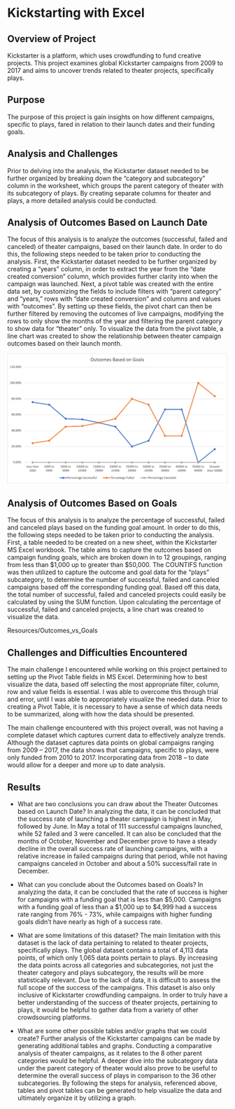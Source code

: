 # Kickstarting with Excel
## Overview of Project
Kickstarter is a platform, which uses crowdfunding to fund creative projects. This project examines global Kickstarter campaigns from 2009 to 2017 and aims to uncover trends related to theater projects, specifically plays.

## Purpose
The purpose of this project is gain insights on how different campaigns, specific to plays, fared in relation to their launch dates and their funding goals.

## Analysis and Challenges
Prior to delving into the analysis, the Kickstarter dataset needed to be further organized by breaking down the “category and subcategory” column in the worksheet, which groups the parent category of theater with its subcategory of plays. By creating separate columns for theater and plays, a more detailed analysis could be conducted.


## Analysis of Outcomes Based on Launch Date
The focus of this analysis is to analyze the outcomes (successful, failed and canceled) of theater campaigns, based on their launch date. In order to do this, the following steps needed to be taken prior to conducting the analysis. First, the Kickstarter dataset needed to be further organized by creating a “years” column, in order to extract the year from the “date created conversion” column, which provides further clarity into when the campaign was launched. Next, a pivot table was created with the entire data set, by customizing the fields to include filters with “parent category” and “years,” rows with “date created conversion” and columns and values with “outcomes”. By setting up these fields, the pivot chart can then be further filtered by removing the outcomes of live campaigns, modifying the rows to only show the months of the year and filtering the parent category to show data for “theater” only. To visualize the data from the pivot table, a line chart was created to show the relationship between theater campaign outcomes based on their launch month.

![](Resources/Outcomes_vs_Goals.png)

## Analysis of Outcomes Based on Goals
The focus of this analysis is to analyze the percentage of successful, failed and canceled plays based on the funding goal amount. In order to do this, the following steps needed to be taken prior to conducting the analysis. First, a table needed to be created on a new sheet, within the Kickstarter MS Excel workbook. The table aims to capture the outcomes based on campaign funding goals, which are broken down in to 12 groupings, ranging from less than $1,000 up to greater than $50,000. The COUNTIFS function was then utilized to capture the outcome and goal data for the “plays” subcategory, to determine the number of successful, failed and canceled campaigns based off the corresponding funding goal. Based off this data, the total number of successful, failed and canceled projects could easily be calculated by using the SUM function. Upon calculating the percentage of successful, failed and canceled projects, a line chart was created to visualize the data.

Resources/Outcomes_vs_Goals

## Challenges and Difficulties Encountered
The main challenge I encountered while working on this project pertained to setting up the Pivot Table fields in MS Excel. Determining how to best visualize the data, based off selecting the most appropriate filter, column, row and value fields is essential. I was able to overcome this through trial and error, until I was able to appropriately visualize the needed data. Prior to creating a Pivot Table, it is necessary to have a sense of which data needs to be summarized, along with how the data should be presented.

The main challenge encountered with this project overall, was not having a complete dataset which captures current data to effectively analyze trends. Although the dataset captures data points on global campaigns ranging from 2009 – 2017, the data shows that campaigns, specific to plays, were only funded from 2010 to 2017. Incorporating data from 2018 – to date would allow for a deeper and more up to date analysis.

## Results
* What are two conclusions you can draw about the Theater Outcomes based on Launch Date? In analyzing the data, it can be concluded that the success rate of launching a theater campaign is highest in May, followed by June. In May a total of 111 successful campaigns launched, while 52 failed and 3 were cancelled. It can also be concluded that the months of October, November and December prove to have a steady decline in the overall success rate of launching campaigns, with a relative increase in failed campaigns during that period, while not having campaigns canceled in October and about a 50% success/fail rate in December.

* What can you conclude about the Outcomes based on Goals? In analyzing the data, it can be concluded that the rate of success is higher for campaigns with a funding goal that is less than $5,000. Campaigns with a funding goal of less than a $1,000 up to $4,999 had a success rate ranging from 76% - 73%, while campaigns with higher funding goals didn’t have nearly as high of a success rate.

* What are some limitations of this dataset? The main limitation with this dataset is the lack of data pertaining to related to theater projects, specifically plays. The global dataset contains a total of 4,113 data points, of which only 1,065 data points pertain to plays. By increasing the data points across all categories and subcategories, not just the theater category and plays subcategory, the results will be more statistically relevant. Due to the lack of data, it is difficult to assess the full scope of the success of the campaigns. This dataset is also only inclusive of Kickstarter crowdfunding campaigns. In order to truly have a better understanding of the success of theater projects, pertaining to plays, it would be helpful to gather data from a variety of other crowdsourcing platforms.

* What are some other possible tables and/or graphs that we could create? Further analysis of the Kickstarter campaigns can be made by generating additional tables and graphs. Conducting a comparative analysis of theater campaigns, as it relates to the 8 other parent categories would be helpful. A deeper dive into the subcategory data under the parent category of theater would also prove to be useful to determine the overall success of plays in comparison to the 36 other subcategories. By following the steps for analysis, referenced above, tables and pivot tables can be generated to help visualize the data and ultimately organize it by utilizing a graph.
